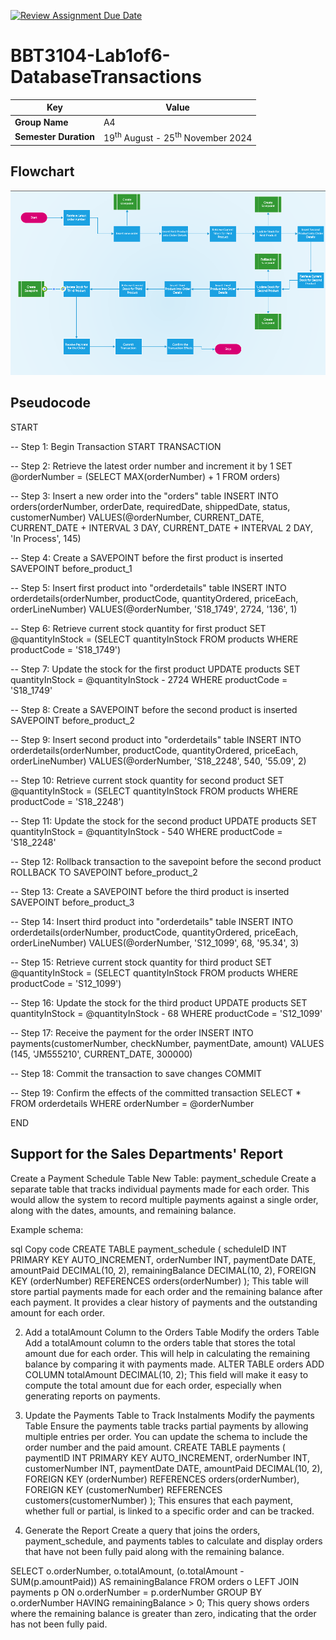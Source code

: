 [![Review Assignment Due Date](https://classroom.github.com/assets/deadline-readme-button-22041afd0340ce965d47ae6ef1cefeee28c7c493a6346c4f15d667ab976d596c.svg)](https://classroom.github.com/a/r-tQZu0l)
# BBT3104-Lab1of6-DatabaseTransactions


| **Key**                                                               | Value                                                                                                                                                                              |
|---------------|---------------------------------------------------------|
| **Group Name**                                                               | A4 |
| **Semester Duration**                                                 | 19<sup>th</sup> August - 25<sup>th</sup> November 2024                                                                                                                     

## Flowchart
![alt text](image.png)
## Pseudocode
START

-- Step 1: Begin Transaction
START TRANSACTION

-- Step 2: Retrieve the latest order number and increment it by 1
SET @orderNumber = (SELECT MAX(orderNumber) + 1 FROM orders)

-- Step 3: Insert a new order into the "orders" table
INSERT INTO orders(orderNumber, orderDate, requiredDate, shippedDate, status, customerNumber)
VALUES(@orderNumber, CURRENT_DATE, CURRENT_DATE + INTERVAL 3 DAY, CURRENT_DATE + INTERVAL 2 DAY, 'In Process', 145)

-- Step 4: Create a SAVEPOINT before the first product is inserted
SAVEPOINT before_product_1

-- Step 5: Insert first product into "orderdetails" table
INSERT INTO orderdetails(orderNumber, productCode, quantityOrdered, priceEach, orderLineNumber)
VALUES(@orderNumber, 'S18_1749', 2724, '136', 1)

-- Step 6: Retrieve current stock quantity for first product
SET @quantityInStock = (SELECT quantityInStock FROM products WHERE productCode = 'S18_1749')

-- Step 7: Update the stock for the first product
UPDATE products SET quantityInStock = @quantityInStock - 2724 WHERE productCode = 'S18_1749'

-- Step 8: Create a SAVEPOINT before the second product is inserted
SAVEPOINT before_product_2

-- Step 9: Insert second product into "orderdetails" table
INSERT INTO orderdetails(orderNumber, productCode, quantityOrdered, priceEach, orderLineNumber)
VALUES(@orderNumber, 'S18_2248', 540, '55.09', 2)

-- Step 10: Retrieve current stock quantity for second product
SET @quantityInStock = (SELECT quantityInStock FROM products WHERE productCode = 'S18_2248')

-- Step 11: Update the stock for the second product
UPDATE products SET quantityInStock = @quantityInStock - 540 WHERE productCode = 'S18_2248'

-- Step 12: Rollback transaction to the savepoint before the second product
ROLLBACK TO SAVEPOINT before_product_2

-- Step 13: Create a SAVEPOINT before the third product is inserted
SAVEPOINT before_product_3

-- Step 14: Insert third product into "orderdetails" table
INSERT INTO orderdetails(orderNumber, productCode, quantityOrdered, priceEach, orderLineNumber)
VALUES(@orderNumber, 'S12_1099', 68, '95.34', 3)

-- Step 15: Retrieve current stock quantity for third product
SET @quantityInStock = (SELECT quantityInStock FROM products WHERE productCode = 'S12_1099')

-- Step 16: Update the stock for the third product
UPDATE products SET quantityInStock = @quantityInStock - 68 WHERE productCode = 'S12_1099'

-- Step 17: Receive the payment for the order
INSERT INTO payments(customerNumber, checkNumber, paymentDate, amount)
VALUES (145, 'JM555210', CURRENT_DATE, 300000)

-- Step 18: Commit the transaction to save changes
COMMIT

-- Step 19: Confirm the effects of the committed transaction
SELECT * FROM orderdetails WHERE orderNumber = @orderNumber

END

## Support for the Sales Departments' Report
Create a Payment Schedule Table
New Table: payment_schedule
Create a separate table that tracks individual payments made for each order. This would allow the system to record multiple payments against a single order, along with the dates, amounts, and remaining balance.

Example schema:

sql
Copy code
CREATE TABLE payment_schedule (
    scheduleID INT PRIMARY KEY AUTO_INCREMENT,
    orderNumber INT,
    paymentDate DATE,
    amountPaid DECIMAL(10, 2),
    remainingBalance DECIMAL(10, 2),
    FOREIGN KEY (orderNumber) REFERENCES orders(orderNumber)
);
This table will store partial payments made for each order and the remaining balance after each payment. It provides a clear history of payments and the outstanding amount for each order.

2. Add a totalAmount Column to the Orders Table
Modify the orders Table
Add a totalAmount column to the orders table that stores the total amount due for each order. This will help in calculating the remaining balance by comparing it with payments made.
ALTER TABLE orders ADD COLUMN totalAmount DECIMAL(10, 2);
This field will make it easy to compute the total amount due for each order, especially when generating reports on payments.

3. Update the Payments Table to Track Instalments
Modify the payments Table
Ensure the payments table tracks partial payments by allowing multiple entries per order. You can update the schema to include the order number and the paid amount.
CREATE TABLE payments (
    paymentID INT PRIMARY KEY AUTO_INCREMENT,
    orderNumber INT,
    customerNumber INT,
    paymentDate DATE,
    amountPaid DECIMAL(10, 2),
    FOREIGN KEY (orderNumber) REFERENCES orders(orderNumber),
    FOREIGN KEY (customerNumber) REFERENCES customers(customerNumber)
);
This ensures that each payment, whether full or partial, is linked to a specific order and can be tracked.

4. Generate the Report
Create a query that joins the orders, payment_schedule, and payments tables to calculate and display orders that have not been fully paid along with the remaining balance.

SELECT o.orderNumber, o.totalAmount, 
       (o.totalAmount - SUM(p.amountPaid)) AS remainingBalance
FROM orders o
LEFT JOIN payments p ON o.orderNumber = p.orderNumber
GROUP BY o.orderNumber
HAVING remainingBalance > 0;
This query shows orders where the remaining balance is greater than zero, indicating that the order has not been fully paid.